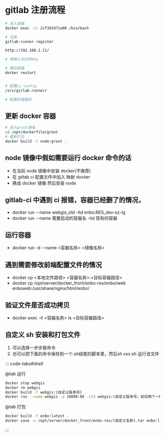 <!--
 * @Author: 储天航 1193983801@qq.com
 * @Date: 2023-08-02 15:34:23
 * @LastEditors: 储天航 1193983801@qq.com
 * @LastEditTime: 2023-11-13 10:15:01
 * @FilePath: \trent-blog\src\work\gitlab_ci.md
 * @Description: 这是默认设置,请设置`customMade`, 打开koroFileHeader查看配置 进行设置: https://github.com/OBKoro1/koro1FileHeader/wiki/%E9%85%8D%E7%BD%AE
-->

# gitlab 注册流程

```bash
# 进入容器
docker exec -it 2cf383d71a08 /bin/bash

# 注册
gitlab-runner register

http://192.168.1.11/

# 再输入对应的key

# 重启容器
docker restart


# 配置ci config
/srv/gitlab-runner/

# 配置存储路劲

```

## 更新 docker 容器

```bash
# 进入groot路径
cd /opt/dockerfile/groot
# 重新打包
docker build -t node:groot .
```

## node 镜像中假如需要运行 docker 命令的话

- 在当前 node 镜像中安装 docker(不推荐)
- 在 gitlab ci 配置文件中加入 映射 docker
- 换成 docker 镜像 然后安装 node

## gitlab-ci 中遇到 ci 报错，容器已经删了的情况，

- docker run --name webgis_old -itd enbo:RES_dev-sz-lg
- docker run --name 需要启动的容器名 -itd 现有的容器

## 运行容器

- docker run -d --name <容器名称> <镜像名称>

## 遇到需要修改前端配置文件的情况

- docker cp <本地文件路径> <容器名称>:<目标容器路径>
- docker cp /opt/server/docker_front/enbo-res/enbo/web enboweb:/usr/share/nginx/html/enbo/

## 验证文件是否成功拷贝

- docker exec -it <容器名称> ls <目标容器路径>

## 自定义 sh 安装和打包文件

1. 可以选择一步步敲命令
2. 也可以把下面的命令保存到一个.sh结尾的脚本里，然后sh xxx.sh 运行该文件

::: code-tabs#shell

@tab 运行

```bash
docker stop webgis
docker rm webgis
docker build -t webgis:(自定义版本号) .
docker run --name webgis -p 10088:80 -itd webgis:(自定义版本号，前后两个一样)

```

@tab 打包

```bash
docker build -t enbo:latest .
docker save -o /opt/server/docker_front/enbo-res/(自定义名称).tar enbo:latest

```

:::
